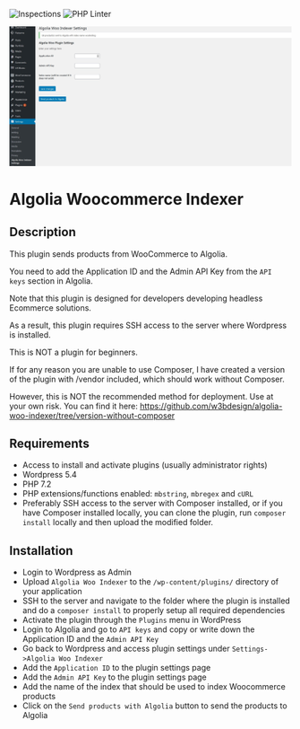 ![Inspections](https://github.com/w3bdesign/algolia-woo-indexer/workflows/Inspections/badge.svg) ![PHP Linter](https://img.shields.io/badge/Code%20checked%20with-PHPCS-green)

![Screenshot](/screenshots/screenshot1.jpg)

# Algolia Woocommerce Indexer

## Description

This plugin sends products from WooCommerce to Algolia.

You need to add the Application ID and the Admin API Key from the `API keys` section in Algolia.

Note that this plugin is designed for developers developing headless Ecommerce solutions.
 
As a result, this plugin requires SSH access to the server where Wordpress is installed.

This is NOT a plugin for beginners.

If for any reason you are unable to use Composer, I have created a version of the plugin with /vendor included, which should work without Composer.

However, this is NOT the recommended method for deployment. Use at your own risk. 
You can find it here: <a href="https://github.com/w3bdesign/algolia-woo-indexer/tree/version-without-composer">https://github.com/w3bdesign/algolia-woo-indexer/tree/version-without-composer</a>


## Requirements

* Access to install and activate plugins (usually administrator rights)
* Wordpress 5.4
* PHP 7.2
* PHP extensions/functions enabled: `mbstring`, `mbregex` and `cURL`
* Preferably SSH access to the server with Composer installed, or if you have Composer installed locally, you can clone the plugin, run `composer install` locally and then upload the modified folder. 

## Installation

* Login to Wordpress as Admin
* Upload `Algolia Woo Indexer` to the `/wp-content/plugins/` directory of your application
* SSH to the server and navigate to the folder where the plugin is installed and do a `composer install` to properly setup all required dependencies
* Activate the plugin through the `Plugins` menu in WordPress
* Login to Algolia and go to `API keys` and copy or write down the Application ID and the `Admin API Key`
* Go back to Wordpress and access plugin settings under `Settings->Algolia Woo Indexer`
* Add the `Application ID` to the plugin settings page
* Add the `Admin API Key` to the plugin settings page
* Add the name of the index that should be used to index Woocommerce products
* Click on the `Send products with Algolia` button to send the products to Algolia
